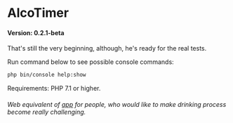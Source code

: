 # AlcoTimer
#### Version: 0.2.1-beta

That's still the very beginning, although, he's ready for the real tests.

Run command below to see possible console commands:
```bash
php bin/console help:show
```

Requirements: PHP 7.1 or higher.

###### Web equivalent of [app](https://bitbucket.org/vchychuzhko/alcotimer) for people, who would like to make drinking process become really challenging.
